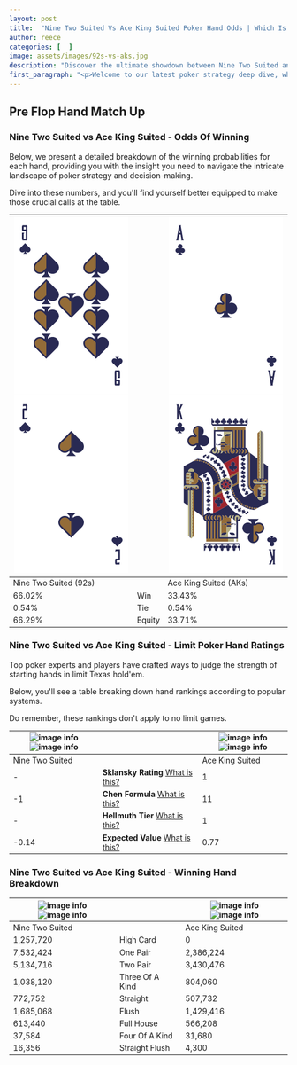 ```yaml
---
layout: post
title:  "Nine Two Suited Vs Ace King Suited Poker Hand Odds | Which Is The Better Hand In Poker? A Complete Guide"
author: reece
categories: [  ]
image: assets/images/92s-vs-aks.jpg
description: "Discover the ultimate showdown between Nine Two Suited and Ace King Suited in poker! Uncover the odds, strategies, and scenarios where one hand triumphs over the other. Get ready to up your poker game with this thrilling analysis."
first_paragraph: "<p>Welcome to our latest poker strategy deep dive, where we're pitting two distinct hands against each other in a high-stakes showdown: Nine Two Suited vs Ace King Suited.</p><p>In the dynamic world of poker, every decision counts, and knowing which hand holds the upper hand is key to your success at the table.</p><p>In this article, we'll dissect these two hands, explore the scenarios where one dominates the other, and equip you with the knowledge to make strategic choices that can tip the odds in your favor.</p><p>Get ready to unravel the intriguing dynamics of these poker hands and elevate your game to new heights.</p>"
---
```




[comment]: # (sp0)

## Pre Flop Hand Match Up

<div class="table hand-ratings" markdown="1"> 



### Nine Two Suited vs Ace King Suited - Odds Of Winning

Below, we present a detailed breakdown of the winning probabilities for each hand, providing you with the insight you need to navigate the intricate landscape of poker strategy and decision-making. 

Dive into these numbers, and you'll find yourself better equipped to make those crucial calls at the table.


    
| ![image info](assets/images/hand1/9.png) ![image info](assets/images/hand1/2.png) |  | ![image info](assets/images/hand2/a.png) ![image info](assets/images/hand2/k.png) |
| -------- | -------- | -------- |
| Nine Two Suited (92s) |  | Ace King Suited (AKs) |
| 66.02% | Win | 33.43% |
| 0.54% | Tie | 0.54% |
| 66.29% | Equity | 33.71% |




[comment]: # (sp1)



### Nine Two Suited vs Ace King Suited - Limit Poker Hand Ratings

Top poker experts and players have crafted ways to judge the strength of starting hands in limit Texas hold'em. 

Below, you'll see a table breaking down hand rankings according to popular systems. 

Do remember, these rankings don't apply to no limit games.


    
| ![image info](https://www.riverpairs.com/assets/images/hand1/9.png) ![image info](https://www.riverpairs.com/assets/images/hand1/2.png) |  | ![image info](https://www.riverpairs.com/assets/images/hand2/a.png) ![image info](https://www.riverpairs.com/assets/images/hand2/k.png) |
| -------- | -------- | -------- |
| Nine Two Suited |  | Ace King Suited |
| - | **Sklansky Rating** [What is this?](/sklansky-rating-explained) | 1 |
| -1 | **Chen Formula** [What is this?](/chen-formula-explained) | 11 |
| - | **Hellmuth Tier** [What is this?](/Hellmuth-tier-explained) | 1 |
| -0.14 | **Expected Value** [What is this?](/expected-value-explained) | 0.77 |




[comment]: # (sp2)



### Nine Two Suited vs Ace King Suited - Winning Hand Breakdown


    
| ![image info](https://www.riverpairs.com/assets/images/hand1/9.png) ![image info](https://www.riverpairs.com/assets/images/hand1/2.png) |  | ![image info](https://www.riverpairs.com/assets/images/hand2/a.png) ![image info](https://www.riverpairs.com/assets/images/hand2/k.png) |
| -------- | -------- | -------- |
| Nine Two Suited |  | Ace King Suited |
| 1,257,720 | High Card | 0 |
| 7,532,424 | One Pair | 2,386,224 |
| 5,134,716 | Two Pair | 3,430,476 |
| 1,038,120 | Three Of A Kind | 804,060 |
| 772,752 | Straight | 507,732 |
| 1,685,068 | Flush | 1,429,416 |
| 613,440 | Full House | 566,208 |
| 37,584 | Four Of A Kind | 31,680 |
| 16,356 | Straight Flush | 4,300 |




[comment]: # (sp3)



</div>

[comment]: # (sp4)



[comment]: # (sp5)

